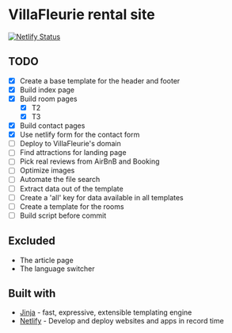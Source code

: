 # VillaFleurie rental site

[![Netlify Status](https://api.netlify.com/api/v1/badges/aa5c29ee-eced-46dd-ad53-1e0822001364/deploy-status)](https://app.netlify.com/sites/villafleurie-site/deploys)

## TODO

- [X] Create a base template for the header and footer
- [X] Build index page
- [X] Build room pages
    - [x] T2
    - [x] T3
- [X] Build contact pages
- [X] Use netlify form for the contact form
- [ ] Deploy to VillaFleurie's domain
- [ ] Find attractions for landing page
- [ ] Pick real reviews from AirBnB and Booking
- [ ] Optimize images
- [ ] Automate the file search
- [ ] Extract data out of the template
- [ ] Create a 'all' key for data available in all templates
- [ ] Create a template for the rooms
- [ ] Build script before commit

## Excluded

* The article page
* The language switcher

## Built with

- [Jinja](https://jinja.palletsprojects.com/en/3.1.x/) - fast, expressive, extensible templating
  engine
- [Netlify](https://www.netlify.com/) - Develop and deploy websites and apps in record time